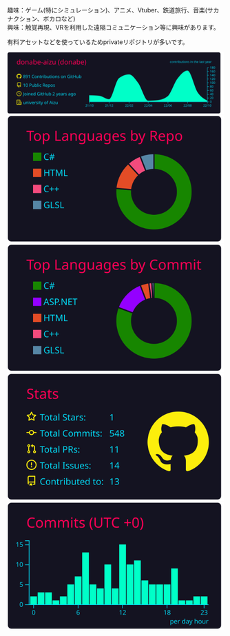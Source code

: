 趣味：ゲーム(特にシミュレーション)、アニメ、Vtuber、鉄道旅行、音楽(サカナクション、ボカロなど)  
興味：触覚再現、VRを利用した遠隔コミュニケーション等に興味があります。

有料アセットなどを使っているためprivateリポジトリが多いです。


[![](https://raw.githubusercontent.com/donabe-aizu/donabe-aizu/main/profile-summary-card-output/2077/0-profile-details.svg)](https://github.com/vn7n24fzkq/github-profile-summary-cards)
[![](https://raw.githubusercontent.com/donabe-aizu/donabe-aizu/main/profile-summary-card-output/2077/1-repos-per-language.svg)](https://github.com/vn7n24fzkq/github-profile-summary-cards) [![](https://raw.githubusercontent.com/donabe-aizu/donabe-aizu/main/profile-summary-card-output/2077/2-most-commit-language.svg)](https://github.com/vn7n24fzkq/github-profile-summary-cards)
[![](https://raw.githubusercontent.com/donabe-aizu/donabe-aizu/main/profile-summary-card-output/2077/3-stats.svg)](https://github.com/vn7n24fzkq/github-profile-summary-cards) [![](https://raw.githubusercontent.com/donabe-aizu/donabe-aizu/main/profile-summary-card-output/2077/4-productive-time.svg)](https://github.com/vn7n24fzkq/github-profile-summary-cards)
